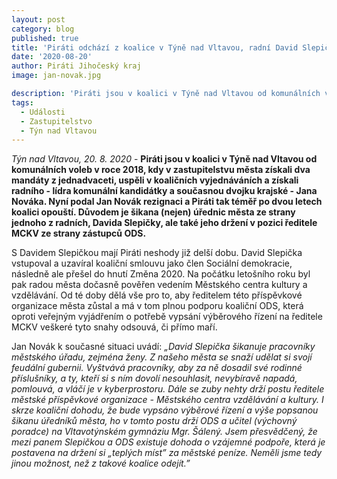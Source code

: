 ```yaml
---
layout: post
category: blog
published: true
title: 'Piráti odchází z koalice v Týně nad Vltavou, radní David Slepička šikanuje pracovníky úřadu, ODS ho drží ve funkcích'
date: '2020-08-20'
author: Piráti Jihočeský kraj
image: jan-novak.jpg

description: 'Piráti jsou v koalici v Týně nad Vltavou od komunálních voleb v roce 2018, kdy v zastupitelstvu města získali dva mandáty z jednadvaceti, uspěli v koaličních vyjednáváních a získali radního - lídra komunální kandidátky a současnou dvojku krajské - Jana Nováka. Nyní podal Jan Novák rezignaci a Piráti tak téměř po dvou letech koalici opouští. Důvodem je šikana (nejen) úřednic města ze strany jednoho z radních, Davida Slepičky, ale také jeho držení v pozici ředitele MCKV ze strany zástupců ODS.'
tags:
  - Události
  - Zastupitelstvo
  - Týn nad Vltavou
---
```

*Týn nad Vltavou, 20. 8. 2020* - **Piráti jsou v koalici v Týně nad Vltavou od komunálních voleb v roce 2018, kdy v zastupitelstvu města získali dva mandáty 
z jednadvaceti, uspěli v koaličních vyjednáváních a získali radního - lídra komunální kandidátky a současnou dvojku krajské - Jana Nováka. Nyní podal Jan Novák 
rezignaci a Piráti tak téměř po dvou letech koalici opouští. Důvodem je šikana (nejen) úřednic města ze strany jednoho z radních, Davida Slepičky, ale také jeho držení 
v pozici ředitele MCKV ze strany zástupců ODS.**

S Davidem Slepičkou mají Piráti neshody již delší dobu. David Slepička vstupoval a uzavíral koaliční smlouvu jako člen Sociální demokracie, 
následně ale přešel do hnutí Změna 2020. Na počátku letošního roku byl pak radou města dočasně pověřen vedením Městského centra kultury a vzdělávání.
 Od té doby dělá vše pro to, aby ředitelem této příspěvkové organizace města zůstal a  má v tom plnou podporu koaliční ODS, která oproti veřejným vyjádřením 
 o potřebě vypsání výběrového řízení na ředitele MCKV veškeré tyto snahy odsouvá, či přímo maří.

Jan Novák k současné situaci uvádí: 
*„David Slepička šikanuje pracovníky městského úřadu, zejména ženy. Z našeho města se snaží udělat si svojí feudální gubernii. Vyštvává pracovníky, 
 aby za ně dosadil své rodinné příslušníky, a ty, kteří si s ním dovolí nesouhlasit, nevybíravě napadá, pomlouvá, a vláčí je v kyberprostoru. 
 Dále se zuby nehty drží postu ředitele městské příspěvkové organizace - Městského centra vzdělávání a kultury. I skrze koaliční dohodu, že bude 
 vypsáno výběrové řízení a výše popsanou šikanu úředníků města, ho v tomto postu drží ODS a učitel (výchovný poradce) na Vltavotýnském gymnáziu Mgr. Šálený.
  Jsem přesvědčený, že mezi panem Slepičkou a ODS existuje dohoda o vzájemné podpoře, která je postavena na držení si „teplých míst” za městské peníze. Neměli
   jsme tedy jinou možnost, než z takové koalice odejít.”*

